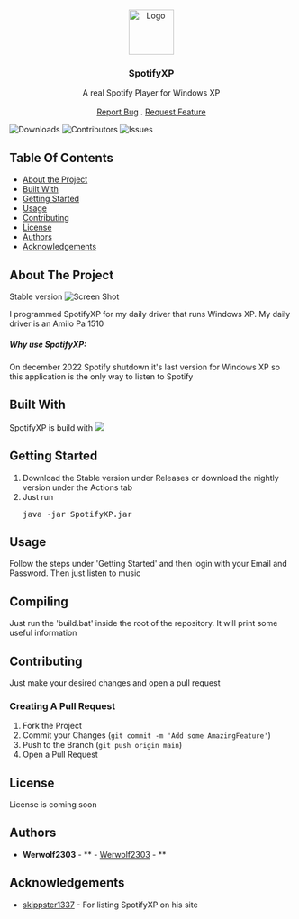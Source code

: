 <br/>
<p align="center">
  <a href="https://github.com/Werwolf2303/SpotifyXP">
    <img src="https://raw.githubusercontent.com/werwolf2303/SpotifyXP/main/src/main/resources/spotifyxp.png" alt="Logo" width="80" height="80">
  </a>

<h3 align="center">SpotifyXP</h3>

  <p align="center">
    A real Spotify Player for Windows XP
    <br/>
    <br/>
    <a href="https://github.com/Werwolf2303/SpotifyXP/issues">Report Bug</a>
    .
    <a href="https://github.com/Werwolf2303/SpotifyXP/issues">Request Feature</a>
  </p>
</p>

![Downloads](https://img.shields.io/github/downloads/Werwolf2303/SpotifyXP/total) ![Contributors](https://img.shields.io/github/contributors/Werwolf2303/SpotifyXP?color=dark-green) ![Issues](https://img.shields.io/github/issues/Werwolf2303/SpotifyXP)

## Table Of Contents

* [About the Project](#about-the-project)
* [Built With](#built-with)
* [Getting Started](#getting-started)
* [Usage](#usage)
* [Contributing](#contributing)
* [License](#license)
* [Authors](#authors)
* [Acknowledgements](#acknowledgements)

## About The Project

Stable version
![Screen Shot](https://raw.githubusercontent.com/werwolf2303/SpotifyXP/main/SpotifyXPShowStable.PNG)


I programmed SpotifyXP for my daily driver that runs Windows XP. My daily driver is an Amilo Pa 1510

<h5>Why use SpotifyXP:</h5>

On december 2022 Spotify shutdown it's last version for Windows XP so this application is the only way to listen to Spotify

## Built With

SpotifyXP is build with
![](./opensource.svg)

## Getting Started

1. Download the Stable version under Releases or download the nightly version under the Actions tab
2. Just run <pre>java -jar SpotifyXP.jar</pre>

## Usage

Follow the steps under 'Getting Started' and then login with your Email and Password. Then just listen to music

## Compiling

Just run the 'build.bat' inside the root of the repository. It will print some useful information

## Contributing

Just make your desired changes and open a pull request

### Creating A Pull Request

1. Fork the Project
2. Commit your Changes (`git commit -m 'Add some AmazingFeature'`)
3. Push to the Branch (`git push origin main`)
4. Open a Pull Request

## License

License is coming soon

## Authors

* **Werwolf2303** - ** - [Werwolf2303](https://github.com/Werwolf2303/) - **

## Acknowledgements

* [skippster1337](https://github.com/skipster1337) - For listing SpotifyXP on his site

